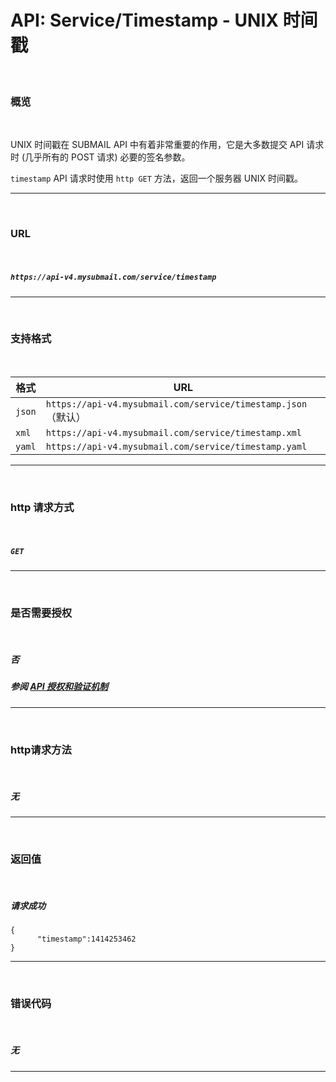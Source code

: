 # API: Service/Timestamp - UNIX 时间戳

<br>

### **概览**

<br>

UNIX 时间戳在 SUBMAIL API 中有着非常重要的作用，它是大多数提交 API 请求时 (几乎所有的 POST 请求) 必要的签名参数。

`timestamp` API 请求时使用 `http GET` 方法，返回一个服务器 UNIX 时间戳。

---

<br>

### **URL**

<br>

##### `https://api-v4.mysubmail.com/service/timestamp`

---

<br>

### **支持格式**

<br>

| 格式   | URL                                                          |
| ------ | ------------------------------------------------------------ |
| `json` | `https://api-v4.mysubmail.com/service/timestamp.json`（默认） |
| `xml`  | `https://api-v4.mysubmail.com/service/timestamp.xml`         |
| `yaml` | `https://api-v4.mysubmail.com/service/timestamp.yaml`        |

------

<br>

### **http 请求方式**

<br>

##### **`GET`**

---

<br>

### **是否需要授权**

<br>

##### 否

##### 参阅 [API 授权和验证机制](https://www.mysubmail.com/documents/J9mty)

---
<br>

### **http请求方法**

<br>

##### **无**

---

  <br>

### **返回值**

<br>



##### 请求成功


```
{
      "timestamp":1414253462
}
```

---

<br>

### **错误代码**

<br>

##### 无

---